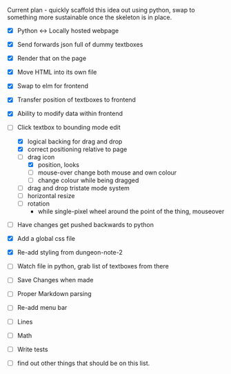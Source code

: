 Current plan - quickly scaffold this idea out using python, swap to something
more sustainable once the skeleton is in place.

- [x] Python <-> Locally hosted webpage
- [x] Send forwards json full of dummy textboxes
- [x] Render that on the page
- [x] Move HTML into its own file
- [x] Swap to elm for frontend
- [x] Transfer position of textboxes to frontend
- [x] Ability to modify data within frontend
- [ ] Click textbox to bounding mode edit
    - [x] logical backing for drag and drop
    - [x] correct positioning relative to page
    - [ ] drag icon
        - [x] position, looks
        - [ ] mouse-over change both mouse and own colour
        - [ ] change colour while being dragged
    - [ ] drag and drop tristate mode system
    - [ ] horizontal resize
    - [ ] rotation
        - while single-pixel wheel around the point of the thing, mouseover
- [ ] Have changes get pushed backwards to python

- [x] Add a global css file
- [x] Re-add styling from dungeon-note-2

- [ ] Watch file in python, grab list of textboxes from there
- [ ] Save Changes when made

- [ ] Proper Markdown parsing

- [ ] Re-add menu bar
- [ ] Lines
- [ ] Math
- [ ] Write tests
- [ ] find out other things that should be on this list.
